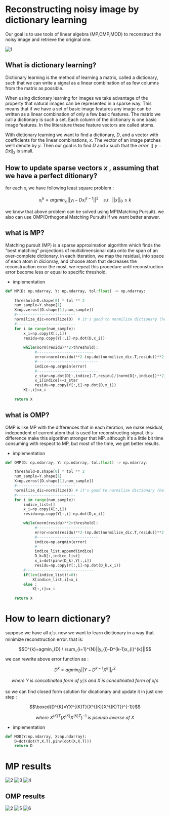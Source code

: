 # Reconstructing noisy image by dictionary learning
Our goal is to use tools of linear algebra (MP,OMP,MOD) to reconstruct the noisy image and retrieve the original one. 

![1](https://user-images.githubusercontent.com/67091916/219641906-d430291c-8192-4e55-9ee6-a01c19c71e31.png)

## What is dictionary learning?
Dictionary learning is the method of learning a matrix, called a dictionary, such that we can write a signal as a linear combination of as few columns from the matrix as possible.

When using dictionary learning for images we take advantage of the property that natural images can be represented in a sparse way. This means that if we have a set of basic image features any image can be written as a linear combination of only a few basic features. The matrix we call a dictionary is such a set. Each column of the dictionary is one basic image features. In the litterature these feature vectors are called atoms.

With dictionary learning we want to find a dictionary, $D$, and a vector with coefficients for the linear combinations, $x$. The vector of an image patches we’ll denote by $y$. Then our goal is to find $D$ and $x$ such that the $error$ $∥y−Dx∥_{2}$ is small. 

## How to update sparse vectors $x$ , assuming that we have a perfect ditionary?

for each $x_{i}$ we have following least square problem : 

$$x_{i}^{k}=argmin_{x_{i}}||y_{i}-Dx_{i}^{k-1}||^{2} \ \ \ \ s.t   \ \ \ ||x||_{0}\le k $$

we know that above problem can be solved using MP(Matching Pursuit). we also can use OMP(Orthogonal Matching Pursuit) if we want better answer. 

## what is MP?

Matching pursuit (MP) is a sparse approximation algorithm which finds the "best matching" projections of multidimensional data onto the span of an over-complete dictionary. in each itteration, we map the residual, into space of each atom in dicionray, and choose atom that decreases the reconstruction error the most. we repeat this procedure until reconstruction error become less or equal to specific threshold. 

* implementation

```python
def MP(D: np.ndarray, Y: np.ndarray, tol:float) -> np.ndarray:
    
    threshold=D.shape[0] * tol ** 2
    num_sample=Y.shape[1]
    X=np.zeros([D.shape[1],num_sample])
    #--------------------------
    normilize_dic=normilize(D)  # it's good to normilize dictionary (helps us in time complexity)
    #--------------------------
    for i in range(num_sample):
        x_i=np.copy(X[:,i])
        residu=np.copy(Y[:,i]-np.dot(D,x_i))
        
        while(norm(residu)**2>threshold):
             #-------------------------
             error=norm(residu)**2-(np.dot(normilize_dic.T,residu))**2
             #---------------------------    
             indice=np.argmin(error)    
             #---------------------------
             z_star=np.dot(D[:,indice].T,residu)/(norm(D[:,indice])**2)
             x_i[indice]+=z_star
             residu=np.copy(Y[:,i]-np.dot(D,x_i))
        X[:,i]=x_i     
    
    return X
```

## what is OMP?
OMP is like MP with the differences that in each iteration, we make residual, independent of current atom that is used for reconstructing signal. 
this difference make this algorithm stronger that MP. although it's a little bit time consuming with respect to MP, but most of the time, we get better results.

* implementation
```python
def OMP(D: np.ndarray, Y: np.ndarray, tol:float) -> np.ndarray:

    threshold=D.shape[0] * tol ** 2
    num_sample=Y.shape[1]
    X=np.zeros([D.shape[1],num_sample])
    #--------------------------
    normilize_dic=normilize(D) # it's good to normilize dictionary (helps us in time complexity)
    #--------------------------
    for i in range(num_sample):
        indice_list=[]
        x_i=np.copy(X[:,i])
        residu=np.copy(Y[:,i]-np.dot(D,x_i))

        while(norm(residu)**2>threshold):
             #-------------------------
             error=norm(residu)**2-(np.dot(normilize_dic.T,residu))**2
             #---------------------------    
             indice=np.argmin(error)    
             #---------------------------
             indice_list.append(indice)
             D_k=D[:,indice_list]
             x_i=dot(pinv(D_k),Y[:,i])
             residu=np.copy(Y[:,i]-np.dot(D_k,x_i))
        #------------------------------      
        if(len(indice_list)!=0):
            X[indice_list,i]=x_i   
        else :
            X[:,i]=x_i      
    
    return X
```

# How to learn dictionary? 
suppose we have all $x_{i}'s$. now we want to learn dicitionary in a way that minimize reconstruction error. that is: 

$$D^{k}=agmin_{D} \ \sum_{i=1}^{N}||y_{i}-D^{k-1}x_{i}^{k}||$$

we can rewrite above error function as : 

$$D^{k}=agmin_{D} ||Y-D^{k-1}X^{k}||_{F}^{2}$$

$$where \ Y \ is \ concatinated \ form \ of \ y_{i}'s \ and \ X  \ is \ concatinated \ form \ of \ x_{i}'s$$

so we can find closed form solution for dicationary and update it in just one step : 

$$\boxed{D^{K}=YX^{(K)T}(X^{(K)}X^{(K)T})^{-1}}$$

$$where \ X^{(K)T}(X^{(K)}X^{(K)T})^{-1} \ is \ pseudo \ inverse \ of \ X$$

* implementation
```python
def MOD(Y:np.ndarray, X:np.ndarray):
    D=dot(dot(Y,X.T),pinv(dot(X,X.T)))
    return D
```

# MP results 

![2](https://user-images.githubusercontent.com/67091916/219654668-9985b5ed-03af-48f9-8754-7a4d6f3f04b5.png)
![3](https://user-images.githubusercontent.com/67091916/219654675-1b06b789-a0d9-4478-890a-09fdb0496744.png)
![4](https://user-images.githubusercontent.com/67091916/219654662-8f024633-a80f-410b-ae88-7e28526ed537.png)


## OMP results 

![2](https://user-images.githubusercontent.com/67091916/219654668-9985b5ed-03af-48f9-8754-7a4d6f3f04b5.png)
![5](https://user-images.githubusercontent.com/67091916/219655099-4a9d0260-5373-4ad6-9435-54afc95ba0c8.png)
![6](https://user-images.githubusercontent.com/67091916/219655091-f6d949fc-41c6-4c15-ba69-3b14c41553bf.png)
